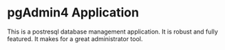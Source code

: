 # pgAdmin4 Application

This is a postresql database management application. It is robust and fully
featured. It makes for a great administrator tool. 
